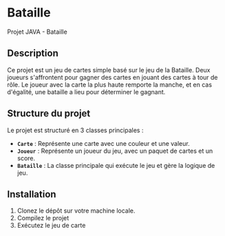 # Bataille
Projet JAVA - Bataille

## Description
Ce projet est un jeu de cartes simple basé sur le jeu de la Bataille. Deux joueurs s'affrontent pour gagner des cartes en jouant des cartes à tour de rôle. Le joueur avec la carte la plus haute remporte la manche, et en cas d'égalité, une bataille a lieu pour déterminer le gagnant.

## Structure du projet
Le projet est structuré en 3 classes principales :
- **`Carte`** : Représente une carte avec une couleur et une valeur.
- **`Joueur`** : Représente un joueur du jeu, avec un paquet de cartes et un score.
- **`Bataille`** : La classe principale qui exécute le jeu et gère la logique de jeu.

## Installation
1. Clonez le dépôt sur votre machine locale.
2. Compilez le projet
3. Exécutez le jeu de carte

